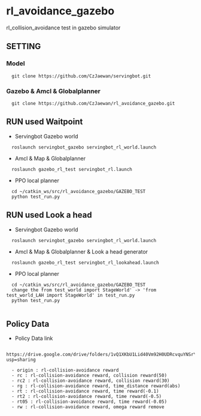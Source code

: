 # rl_avoidance_gazebo
rl_collision_avoidance test in gazebo simulator 

## SETTING
### Model
```
  git clone https://github.com/CzJaewan/servingbot.git
```
### Gazebo & Amcl & Globalplanner
```
  git clone https://github.com/CzJaewan/rl_avoidance_gazebo.git
```
## RUN used Waitpoint 
- Servingbot Gazebo world
```
  roslaunch servingbot_gazebo servingbot_rl_world.launch
``` 
- Amcl & Map & Globalplanner
```
  roslaunch gazebo_rl_test servingbot_rl.launch 
```
- PPO local planner
```
  cd ~/catkin_ws/src/rl_avoidance_gazebo/GAZEBO_TEST
  python test_run.py
```

## RUN used Look a head
- Servingbot Gazebo world
```
  roslaunch servingbot_gazebo servingbot_rl_world.launch
``` 
- Amcl & Map & Globalplanner & Look a head generator
```
  roslaunch gazebo_rl_test servingbot_rl_lookahead.launch 
```
- PPO local planner
```
  cd ~/catkin_ws/src/rl_avoidance_gazebo/GAZEBO_TEST
  change the from test_world import StageWorld' -> 'from test_world_LAH import StageWorld' in test_run.py 
  python test_run.py
  
```

## Policy Data
- Policy Data link
```
  https://drive.google.com/drive/folders/1vQ1XKbU1Lid40Vm92H0UDRcvquYNSrYi?usp=sharing

  - origin : rl-collision-avoidance reward
  - rc : rl-collision-avoidance reward, collision reward(50)
  - rc2 : rl-collision-avoidance reward, collision reward(30)
  - rg : rl-collision-avoidance reward, time_distance reward(abs)
  - rt : rl-collision-avoidance reward, time reward(-0.1)
  - rt2 : rl-collision-avoidance reward, time reward(-0.5)
  - rt05 : rl-collision-avoidance reward, time reward(-0.05)
  - rw : rl-collision-avoidance reward, omega reward remove
```  
  
